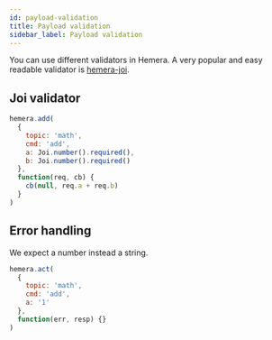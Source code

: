 ```yaml
---
id: payload-validation
title: Payload validation
sidebar_label: Payload validation
---
```


You can use different validators in Hemera. A very popular and easy readable validator is [hemera-joi](https://github.com/hemerajs/hemera/tree/master/packages/hemera-joi).

## Joi validator

```js
hemera.add(
  {
    topic: 'math',
    cmd: 'add',
    a: Joi.number().required(),
    b: Joi.number().required()
  },
  function(req, cb) {
    cb(null, req.a + req.b)
  }
)
```

## Error handling

We expect a number instead a string.

```js
hemera.act(
  {
    topic: 'math',
    cmd: 'add',
    a: '1'
  },
  function(err, resp) {}
)
```
